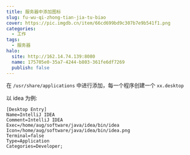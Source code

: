 ```yaml
---
title: 服务器中添加图标
slug: fu-wu-qi-zhong-tian-jia-tu-biao
cover: https://pic.imgdb.cn/item/66cd699bd9c307b7e9b541f1.png
categories:
  - 工作
tags:
  - 服务器
halo:
  site: http://162.14.74.139:8080
  name: 175705e0-35a7-4244-b803-361fe6df7269
  publish: false
---
```

在 `/usr/share/applications` 中进行添加，每一个程序创建一个 `xx.desktop`

以 idea 为例:

```shell
[Desktop Entry]
Name=IntelliJ IDEA
Comment=IntelliJ IDEA
Exec=/home/aug/software/java/idea/bin/idea
Icon=/home/aug/software/java/idea/bin/idea.png
Terminal=false
Type=Application
Categories=Developer;
```


